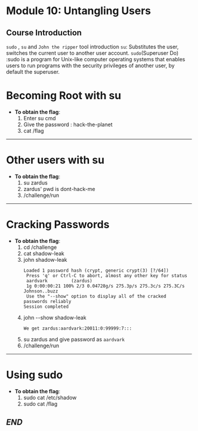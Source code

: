 # Module 10: Untangling Users
## Course Introduction
`sudo` , `su`  and `John the ripper` tool introduction
`su`: Substitutes the user, switches the current user to another user account.
`sudo`(Superuser Do) :sudo is a program for Unix-like computer operating systems that enables users to run programs with the security privileges of another user, by default the superuser.


# Becoming Root with su

- **To obtain the flag**:
  1. Enter su cmd
  2. Give the password : hack-the-planet
  3. cat /flag
---

# Other users with su

- **To obtain the flag**:
  1. su zardus
  2. zardus' pwd is dont-hack-me
  3. /challenge/run

---

# Cracking Passwords
- **To obtain the flag**:
  1. cd /challenge
  2. cat shadow-leak
  3. john shadow-leak
     ```
     Loaded 1 password hash (crypt, generic crypt(3) [?/64])
      Press 'q' or Ctrl-C to abort, almost any other key for status
      aardvark         (zardus)
      1g 0:00:00:21 100% 2/3 0.04728g/s 275.3p/s 275.3c/s 275.3C/s Johnson..buzz
      Use the "--show" option to display all of the cracked passwords reliably
     Session completed
  4. john --show shadow-leak
     ```
     We get zardus:aardvark:20011:0:99999:7:::
     
  5. su zardus and give password as `aardvark`
  6. /challenge/run

---

# Using sudo
- **To obtain the flag**:
  1. sudo cat /etc/shadow
  2. sudo cat /flag



## *_END_* 
